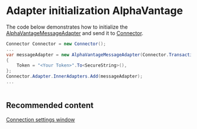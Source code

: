 # Adapter initialization AlphaVantage

The code below demonstrates how to initialize the [AlphaVantageMessageAdapter](xref:StockSharp.AlphaVantage.AlphaVantageMessageAdapter) and send it to [Connector](xref:StockSharp.Algo.Connector).

```cs
Connector Connector = new Connector();				
...				
var messageAdapter = new AlphaVantageMessageAdapter(Connector.TransactionIdGenerator)
{
	Token = "<Your Token>".To<SecureString>(),
};
Connector.Adapter.InnerAdapters.Add(messageAdapter);
...	
          
```

## Recommended content

[Connection settings window](API_UI_ConnectorWindow.md)
